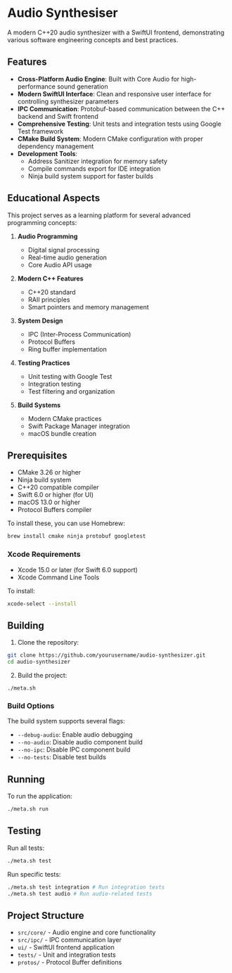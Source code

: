# Audio Synthesiser

A modern C++20 audio synthesizer with a SwiftUI frontend, demonstrating various software engineering concepts and best practices.

## Features

- **Cross-Platform Audio Engine**: Built with Core Audio for high-performance sound generation
- **Modern SwiftUI Interface**: Clean and responsive user interface for controlling synthesizer parameters
- **IPC Communication**: Protobuf-based communication between the C++ backend and Swift frontend
- **Comprehensive Testing**: Unit tests and integration tests using Google Test framework
- **CMake Build System**: Modern CMake configuration with proper dependency management
- **Development Tools**:
  - Address Sanitizer integration for memory safety
  - Compile commands export for IDE integration
  - Ninja build system support for faster builds

## Educational Aspects

This project serves as a learning platform for several advanced programming concepts:

1. **Audio Programming**

   - Digital signal processing
   - Real-time audio generation
   - Core Audio API usage

2. **Modern C++ Features**

   - C++20 standard
   - RAII principles
   - Smart pointers and memory management

3. **System Design**

   - IPC (Inter-Process Communication)
   - Protocol Buffers
   - Ring buffer implementation

4. **Testing Practices**

   - Unit testing with Google Test
   - Integration testing
   - Test filtering and organization

5. **Build Systems**
   - Modern CMake practices
   - Swift Package Manager integration
   - macOS bundle creation

## Prerequisites

- CMake 3.26 or higher
- Ninja build system
- C++20 compatible compiler
- Swift 6.0 or higher (for UI)
- macOS 13.0 or higher
- Protocol Buffers compiler

To install these, you can use Homebrew:

```bash
brew install cmake ninja protobuf googletest
```

### Xcode Requirements

- Xcode 15.0 or later (for Swift 6.0 support)
- Xcode Command Line Tools

To install:

```bash
xcode-select --install
```

## Building

1. Clone the repository:

```bash
git clone https://github.com/yourusername/audio-synthesizer.git
cd audio-synthesizer
```

2. Build the project:

```
./meta.sh
```

### Build Options

The build system supports several flags:

- `--debug-audio`: Enable audio debugging
- `--no-audio`: Disable audio component build
- `--no-ipc`: Disable IPC component build
- `--no-tests`: Disable test builds

## Running

To run the application:

```bash
./meta.sh run
```

## Testing

Run all tests:

```bash
./meta.sh test
```

Run specific tests:

```bash
./meta.sh test integration # Run integration tests
./meta.sh test audio # Run audio-related tests
```

## Project Structure

- `src/core/` - Audio engine and core functionality
- `src/ipc/` - IPC communication layer
- `ui/` - SwiftUI frontend application
- `tests/` - Unit and integration tests
- `protos/` - Protocol Buffer definitions
